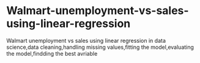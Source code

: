 # Walmart-unemployment-vs-sales-using-linear-regression
Walmart unemployment vs sales using linear regression in data science,data cleaning,handling missing values,fitting the model,evaluating the model,findding the best avriable
